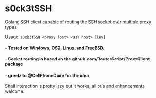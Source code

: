 # s0ck3tSSH
Golang SSH client capable of routing the SSH socket over multiple proxy types

Usage: ```s0ck3tSSH <proxy host> <ssh host> [key]```

#### - Tested on Windows, OSX, Linux, and FreeBSD.
#### - Socket routing is based on the github.com/RouterScript/ProxyClient package
#### - greetz to @CellPhoneDude for the idea

Shell interaction is pretty lazy but it works, all pr's and enhancements welcome.
